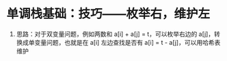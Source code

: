 # 单调栈基础：技巧——枚举右，维护左

1. 思路：对于双变量问题，例如两数和 a[i] + a[j] = t，可以枚举右边的 a[j]，转换成单变量问题，也就是在 a[i] 左边查找是否有 a[i] = t - a[j]，可以用哈希表维护
